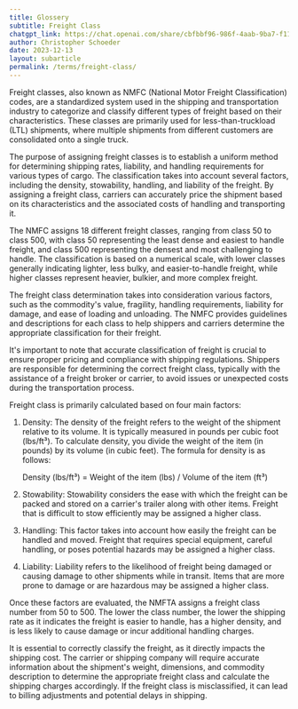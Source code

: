 ```yaml
---
title: Glossery
subtitle: Freight Class
chatgpt_link: https://chat.openai.com/share/cbfbbf96-986f-4aab-9ba7-f11b5f9e3de8
author: Christopher Schoeder
date: 2023-12-13
layout: subarticle
permalink: /terms/freight-class/
---
```


Freight classes, also known as NMFC (National Motor Freight Classification) codes, are a standardized system used in the shipping and transportation industry to categorize and classify different types of freight based on their characteristics. These classes are primarily used for less-than-truckload (LTL) shipments, where multiple shipments from different customers are consolidated onto a single truck.

The purpose of assigning freight classes is to establish a uniform method for determining shipping rates, liability, and handling requirements for various types of cargo. The classification takes into account several factors, including the density, stowability, handling, and liability of the freight. By assigning a freight class, carriers can accurately price the shipment based on its characteristics and the associated costs of handling and transporting it.

The NMFC assigns 18 different freight classes, ranging from class 50 to class 500, with class 50 representing the least dense and easiest to handle freight, and class 500 representing the densest and most challenging to handle. The classification is based on a numerical scale, with lower classes generally indicating lighter, less bulky, and easier-to-handle freight, while higher classes represent heavier, bulkier, and more complex freight.

The freight class determination takes into consideration various factors, such as the commodity's value, fragility, handling requirements, liability for damage, and ease of loading and unloading. The NMFC provides guidelines and descriptions for each class to help shippers and carriers determine the appropriate classification for their freight.

It's important to note that accurate classification of freight is crucial to ensure proper pricing and compliance with shipping regulations. Shippers are responsible for determining the correct freight class, typically with the assistance of a freight broker or carrier, to avoid issues or unexpected costs during the transportation process.

Freight class is primarily calculated based on four main factors:

1. Density: The density of the freight refers to the weight of the shipment relative to its volume. It is typically measured in pounds per cubic foot (lbs/ft³). To calculate density, you divide the weight of the item (in pounds) by its volume (in cubic feet). The formula for density is as follows:

   Density (lbs/ft³) = Weight of the item (lbs) / Volume of the item (ft³)

2. Stowability: Stowability considers the ease with which the freight can be packed and stored on a carrier's trailer along with other items. Freight that is difficult to stow efficiently may be assigned a higher class.

3. Handling: This factor takes into account how easily the freight can be handled and moved. Freight that requires special equipment, careful handling, or poses potential hazards may be assigned a higher class.

4. Liability: Liability refers to the likelihood of freight being damaged or causing damage to other shipments while in transit. Items that are more prone to damage or are hazardous may be assigned a higher class.

Once these factors are evaluated, the NMFTA assigns a freight class number from 50 to 500. The lower the class number, the lower the shipping rate as it indicates the freight is easier to handle, has a higher density, and is less likely to cause damage or incur additional handling charges.

It is essential to correctly classify the freight, as it directly impacts the shipping cost. The carrier or shipping company will require accurate information about the shipment's weight, dimensions, and commodity description to determine the appropriate freight class and calculate the shipping charges accordingly. If the freight class is misclassified, it can lead to billing adjustments and potential delays in shipping.
